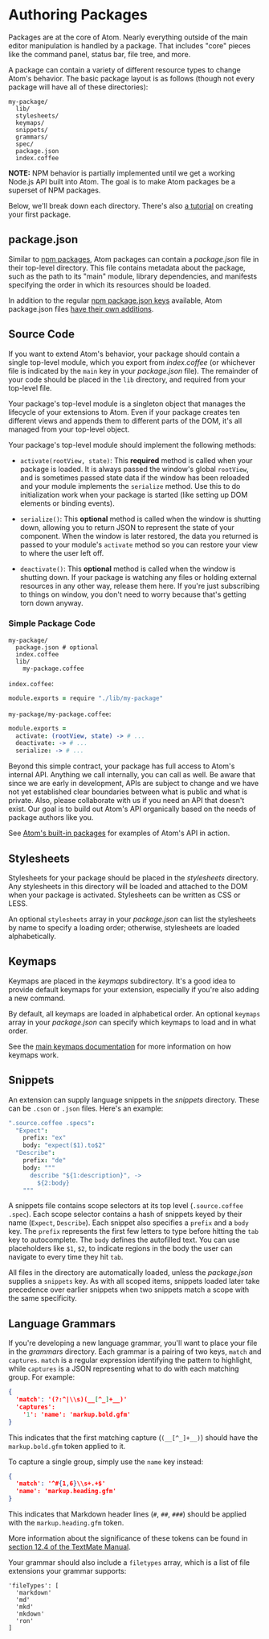# Authoring Packages

Packages are at the core of Atom. Nearly everything outside of the main editor manipulation
is handled by a package. That includes "core" pieces like the command panel, status bar,
file tree, and more.

A package can contain a variety of different resource types to change Atom's
behavior. The basic package layout is as follows (though not every package will
have all of these directories):

```text
my-package/
  lib/
  stylesheets/
  keymaps/
  snippets/
  grammars/
  spec/
  package.json
  index.coffee
```

**NOTE:** NPM behavior is partially implemented until we get a working Node.js
API built into Atom. The goal is to make Atom packages be a superset of NPM
packages.

Below, we'll break down each directory. There's also [a tutorial](./creating_a_package.md)
on creating your first package.

## package.json

Similar to [npm packages](http://en.wikipedia.org/wiki/Npm_(software)), Atom packages
can contain a _package.json_ file in their top-level directory. This file contains metadata
about the package, such as the path to its "main" module, library dependencies,
and manifests specifying the order in which its resources should be loaded.

In addition to the regular [npm package.json keys](https://npmjs.org/doc/json.html)
available, Atom package.json files [have their own additions](./package_json.md).

## Source Code

If you want to extend Atom's behavior, your package should contain a single
top-level module, which you export from _index.coffee_ (or whichever file is
indicated by the `main` key in your _package.json_ file). The remainder of your
code should be placed in the `lib` directory, and required from your top-level
file.

Your package's top-level module is a singleton object that manages the lifecycle
of your extensions to Atom. Even if your package creates ten different views and
appends them to different parts of the DOM, it's all managed from your top-level
object.

Your package's top-level module should implement the following methods:

- `activate(rootView, state)`: This **required** method is called when your
package is loaded. It is always passed the window's global `rootView`, and is
sometimes passed state data if the window has been reloaded and your module
implements the `serialize` method. Use this to do initialization work when your
package is started (like setting up DOM elements or binding events).

- `serialize()`: This **optional** method is called when the window is shutting
down, allowing you to return JSON to represent the state of your component. When
the window is later restored, the data you returned is passed to your
module's `activate` method so you can restore your view to where the user left
off.

- `deactivate()`: This **optional** method is called when the window is shutting
down. If your package is watching any files or holding external resources in any
other way, release them here. If you're just subscribing to things on window,
you don't need to worry because that's getting torn down anyway.

### Simple Package Code

```text
my-package/
  package.json # optional
  index.coffee
  lib/
    my-package.coffee
```

`index.coffee`:
```coffeescript
module.exports = require "./lib/my-package"
```

`my-package/my-package.coffee`:
```coffeescript
module.exports =
  activate: (rootView, state) -> # ...
  deactivate: -> # ...
  serialize: -> # ...
```

Beyond this simple contract, your package has full access to Atom's internal
API. Anything we call internally, you can call as well. Be aware that since we
are early in development, APIs are subject to change and we have not yet
established clear boundaries between what is public and what is private. Also,
please collaborate with us if you need an API that doesn't exist. Our goal is
to build out Atom's API organically based on the needs of package authors like
you.

See [Atom's built-in packages](https://github.com/github/atom/tree/master/src/packages)
for examples of Atom's API in action.

## Stylesheets

Stylesheets for your package should be placed in the _stylesheets_ directory.
Any stylesheets in this directory will be loaded and attached to the DOM when
your package is activated. Stylesheets can be written as CSS or LESS.

An optional `stylesheets` array in your _package.json_ can list the stylesheets by
name to specify a loading order; otherwise, stylesheets are loaded alphabetically.

## Keymaps

Keymaps are placed in the _keymaps_ subdirectory. It's a good idea to provide
default keymaps for your extension, especially if you're also adding a new command.

By default, all keymaps are loaded in alphabetical order. An optional `keymaps`
array in your _package.json_ can specify which keymaps to load and in what order.

See the [main keymaps documentation](../internals/keymaps.md) for more information on
how keymaps work.

## Snippets

An extension can supply language snippets in the _snippets_ directory. These can
be `.cson` or `.json` files. Here's an example:

```coffeescript
".source.coffee .specs":
  "Expect":
    prefix: "ex"
    body: "expect($1).to$2"
  "Describe":
    prefix: "de"
    body: """
      describe "${1:description}", ->
        ${2:body}
    """
```

A snippets file contains scope selectors at its top level (`.source.coffee .spec`).
Each scope selector contains a hash of snippets keyed by their name (`Expect`, `Describe`).
Each snippet also specifies a `prefix` and a `body` key. The `prefix` represents
the first few letters to type before hitting the `tab` key to autocomplete. The
`body` defines the autofilled text. You can use placeholders like `$1`, `$2`, to indicate
regions in the body the user can navigate to every time they hit `tab`.

All files in the directory are automatically loaded, unless the
_package.json_ supplies a `snippets` key. As with all scoped
items, snippets loaded later take precedence over earlier snippets when two
snippets match a scope with the same specificity.

## Language Grammars

If you're developing a new language grammar, you'll want to place your file in
the _grammars_ directory. Each grammar is a pairing of two keys, `match` and
`captures`. `match` is a regular expression identifying the pattern to highlight,
while `captures` is a JSON representing what to do with each matching group.
For example:


```json
{
  'match': '(?:^|\\s)(__[^_]+__)'
  'captures':
    '1': 'name': 'markup.bold.gfm'
}
```

This indicates that the first matching capture (`(__[^_]+__)`) should have the
`markup.bold.gfm` token applied to it.

To capture a single group, simply use the `name` key instead:

```json
{
  'match': '^#{1,6}\\s+.+$'
  'name': 'markup.heading.gfm'
}
```

This indicates that Markdown header lines (`#`, `##`, `###`) should be applied with
the `markup.heading.gfm` token.

More information about the significance of these tokens can be found in
[section 12.4 of the TextMate Manual](http://manual.macromates.com/en/language_grammars.html).

Your grammar should also include a `filetypes` array, which is a list of file extensions
your grammar supports:

```
'fileTypes': [
  'markdown'
  'md'
  'mkd'
  'mkdown'
  'ron'
]
```
